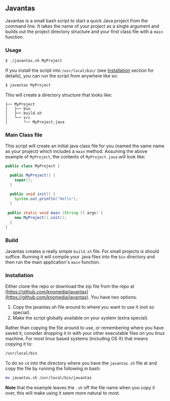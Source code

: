 ## Javantas 

Javantas is a small bash script to start a quick Java project from the command line. It takes the name of your project as a single argument and builds out the project directory structure and your first class file with a `main` function.

### Usage

```bash
$ ./javantas.sh MyProject
``` 

If you install the script into `/usr/local/bin/` (see [Installation](#installation) section for details), you can run the script from anywhere like so:

```bash
$ javantas MyProject
```

This will create a directory structure that looks like:

```
├── MyProject
│   ├── bin
│   ├── build.sh
│   └── src
│       └── MyProject.java
```

### Main Class file

This script will create an initial java class file for you (named the same name as your project) which includes a `main` method. Assuming the above example of `MyProject`, the contents of `MyProject.java` will look like:

```java
public class MyProject {

  public MyProject() {
    super();
  }

  public void init() {
    System.out.println("Hello");
  }
 
 public static void main (String [] args) {
    new MyProject().init();
  }
}
```

### Build

Javantas creates a really simple `build.sh` file. For small projects is should suffice. Running it will compile your .java files into the `bin` directory and then run the main application's `main` function.

### Installation

Either clone the repo or download the zip file from the repo at [https://github.com/knomedia/javantas](https://github.com/knomedia/javantas). You have two options.

1. Copy the javantas.sh file around to where you want to use it (not so special).
2. Make the script globally available on your system (extra special).

Rather than copying the file around to use, or remembering where you have saved it, consider dropping it in with your other executable files on you linux machine. For most linux based systems (including OS X) that means copying it to:

```bash
/usr/local/bin
```

To do so `cd` into the directory where you have the `javantas.sh` file at and copy the file by running the following in bash:

```bash
mv javantas.sh /usr/local/bin/javantas
```

**Note** that the example leaves the `.sh` off the file name when you copy it over, this will make using it seem more natural to most.

